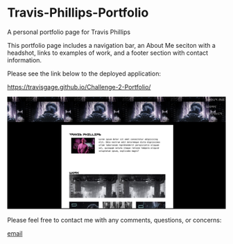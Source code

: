 # Travis-Phillips-Portfolio

A personal portfolio page for Travis Phillips

This portfolio page includes a navigation bar, an About Me seciton with a headshot, links to examples of work, and a footer section with contact information.

Please see the link below to the deployed application: 

https://travisgage.github.io/Challenge-2-Portfolio/

![Screenshot](<./assets/images/Profile-screenshot.jpeg>)

Please feel free to contact me with any comments, questions, or concerns:

[email](travisgagephillips@gmail.com)
